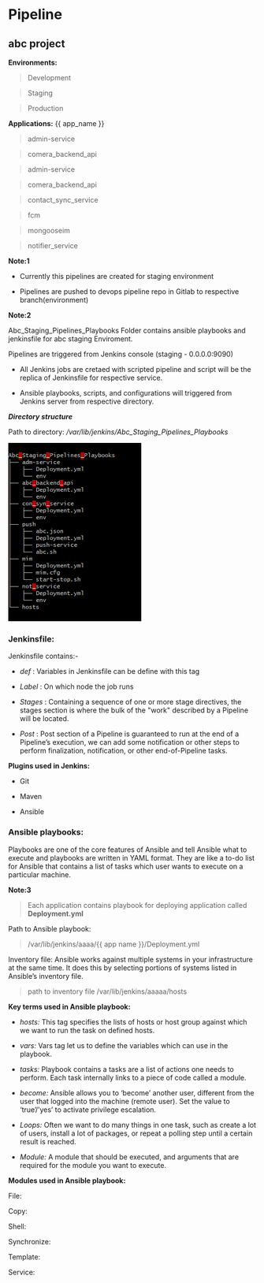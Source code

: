 # 				**Pipeline**
## **abc project**

**Environments:**
   > Development

   > Staging

   > Production

**Applications:** {{ app_name }}
   > admin-service

   > comera_backend_api

   > admin-service

   > comera_backend_api

   > contact_sync_service

   > fcm

   > mongooseim

   > notifier_service

**Note:1** 
	
- Currently this pipelines are created for staging environment
	
- Pipelines are pushed to devops pipeline repo in Gitlab to respective branch(environment) 



**Note:2**

Abc\_Staging_Pipelines_Playbooks Folder contains ansible playbooks and jenkinsfile for
abc staging Enviroment.


Pipelines are triggered from Jenkins console (staging - 0.0.0.0:9090) 

- All Jenkins jobs are cretaed with scripted pipeline and script will be the replica of Jenkinsfile for respective service.

- Ansible playbooks, scripts, and configurations will triggered from Jenkins server from respective directory. 


***Directory structure***

Path to directory: */var/lib/jenkins/Abc_Staging_Pipelines_Playbooks*

![ansible scripts](https://github.com/arundevops16/document/blob/master/staging-dir-structure.png)



### Jenkinsfile: 

Jenkinsfile contains:-

- _def_		: Variables in Jenkinsfile can be define with this tag

- _Label_	: On which node the job runs

- _Stages_	: Containing a sequence of one or more stage directives, the stages section is where the bulk of the "work" described by a Pipeline will be located.

- _Post_		: Post section of a Pipeline is guaranteed to run at the end of a Pipeline’s execution, we can add some notification or other steps to perform finalization, notification, or other end-of-Pipeline tasks.


**Plugins used in Jenkins:**

- Git

- Maven

- Ansible


### Ansible playbooks:

Playbooks are one of the core features of Ansible and tell Ansible what to execute and playbooks are written in YAML format. They are like a to-do list for Ansible that contains a list of tasks which user wants to execute on a particular machine.


**Note:3**

> Each application contains playbook for deploying application called **Deployment.yml** 

Path to Ansible playbook:

> /var/lib/jenkins/aaaa/{{ app name }}/Deployment.yml

Inventory file:  Ansible works against multiple systems in your infrastructure at the same time. It does this by selecting portions of systems listed in Ansible’s inventory file.

> path to inventory file /var/lib/jenkins/aaaaa/hosts


**Key terms used in Ansible playbook:**

- *hosts:* This tag specifies the lists of hosts or host group against which we want to run the task on defined hosts.

- *vars:* Vars tag let us to define the variables which can use in the playbook. 

- *tasks:*  Playbook contains a tasks are a list of actions one needs to perform. Each task internally links to a piece of code called a module.

- *become:* Ansible allows you to ‘become’ another user, different from the user that logged into the machine (remote user). Set the value to ‘true’/’yes’ to activate privilege escalation.

- *Loops:* Often we want to do many things in one task, such as create a lot of users, install a lot of packages, or repeat a polling step until a certain result is reached.

- *Module:* A module that should be executed, and arguments that are required for the module you want to execute.

**Modules used in Ansible playbook:**

File: 

Copy:

Shell:

Synchronize:

Template:

Service:






